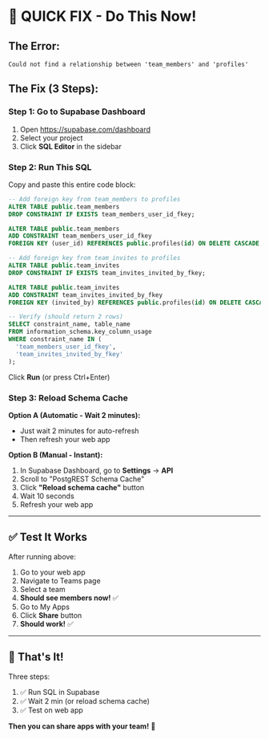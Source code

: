 # 🚨 QUICK FIX - Do This Now!

## The Error:
```
Could not find a relationship between 'team_members' and 'profiles'
```

## The Fix (3 Steps):

### **Step 1: Go to Supabase Dashboard**
1. Open https://supabase.com/dashboard
2. Select your project
3. Click **SQL Editor** in the sidebar

### **Step 2: Run This SQL**

Copy and paste this entire code block:

```sql
-- Add foreign key from team_members to profiles
ALTER TABLE public.team_members 
DROP CONSTRAINT IF EXISTS team_members_user_id_fkey;

ALTER TABLE public.team_members 
ADD CONSTRAINT team_members_user_id_fkey 
FOREIGN KEY (user_id) REFERENCES public.profiles(id) ON DELETE CASCADE;

-- Add foreign key from team_invites to profiles
ALTER TABLE public.team_invites 
DROP CONSTRAINT IF EXISTS team_invites_invited_by_fkey;

ALTER TABLE public.team_invites 
ADD CONSTRAINT team_invites_invited_by_fkey 
FOREIGN KEY (invited_by) REFERENCES public.profiles(id) ON DELETE CASCADE;

-- Verify (should return 2 rows)
SELECT constraint_name, table_name
FROM information_schema.key_column_usage
WHERE constraint_name IN (
  'team_members_user_id_fkey',
  'team_invites_invited_by_fkey'
);
```

Click **Run** (or press Ctrl+Enter)

### **Step 3: Reload Schema Cache**

**Option A (Automatic - Wait 2 minutes):**
- Just wait 2 minutes for auto-refresh
- Then refresh your web app

**Option B (Manual - Instant):**
1. In Supabase Dashboard, go to **Settings** → **API**
2. Scroll to "PostgREST Schema Cache"
3. Click **"Reload schema cache"** button
4. Wait 10 seconds
5. Refresh your web app

---

## ✅ Test It Works

After running above:

1. Go to your web app
2. Navigate to Teams page
3. Select a team
4. **Should see members now!** ✅
5. Go to My Apps
6. Click **Share** button
7. **Should work!** ✅

---

## 🎯 That's It!

Three steps:
1. ✅ Run SQL in Supabase
2. ✅ Wait 2 min (or reload schema cache)
3. ✅ Test on web app

**Then you can share apps with your team!** 🎉

